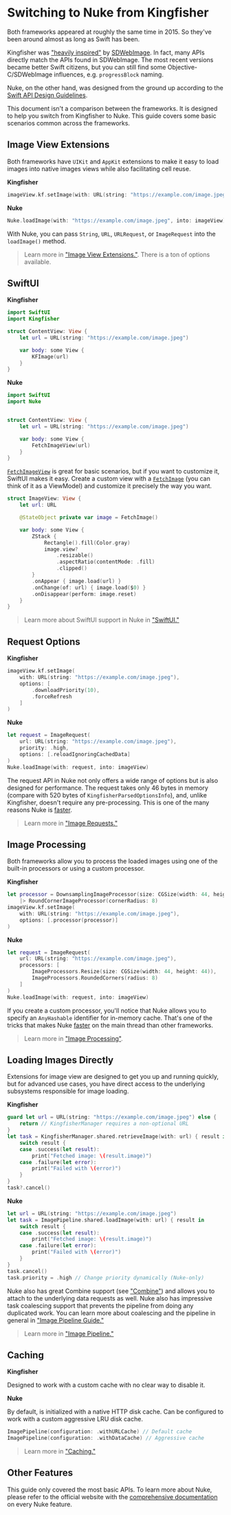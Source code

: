 # Switching to Nuke from Kingfisher

Both frameworks appeared at roughly the same time in 2015. So they've been around almost as long as Swift has been.

Kingfisher was ["heavily inspired"](https://github.com/onevcat/Kingfisher/tree/1.0.0) by [SDWebImage](https://github.com/SDWebImage/SDWebImage). In fact, many APIs directly match the APIs found in SDWebImage. The most recent versions became better Swift citizens, but you can still find some Objective-C/SDWebImage influences, e.g. `progressBlock` naming.

Nuke, on the other hand, was designed from the ground up according to the [Swift API Design Guidelines](https://swift.org/documentation/api-design-guidelines/).

This document isn't a comparison between the frameworks. It is designed to help you switch from Kingfisher to Nuke. This guide covers some basic scenarios common across the frameworks.

## Image View Extensions

Both frameworks have `UIKit` and `AppKit` extensions to make it easy to load images into native images views while also facilitating cell reuse.

**Kingfisher**

```swift
imageView.kf.setImage(with: URL(string: "https://example.com/image.jpeg"))
```     

**Nuke**   

```swift
Nuke.loadImage(with: "https://example.com/image.jpeg", into: imageView)
```

With Nuke, you can pass `String`, `URL`, `URLRequest`, or `ImageRequest` into the `loadImage()` method.

> Learn more in ["Image View Extensions."](https://kean.blog/nuke/guides/image-view-extensions). There is a ton of options available.

## SwiftUI

**Kingfisher**

```swift
import SwiftUI
import Kingfisher

struct ContentView: View {
    let url = URL(string: "https://example.com/image.jpeg")

    var body: some View {
        KFImage(url)
    }
}
```

**Nuke**

```swift
import SwiftUI
import Nuke


struct ContentView: View {
    let url = URL(string: "https://example.com/image.jpeg")

    var body: some View {
        FetchImageView(url)
    }
}

```

[`FetchImageView`](https://kean-org.github.io/docs/nuke/reference/10.0.0/FetchImageView/) is great for basic scenarios, but if you want to customize it, SwiftUI makes it easy. Create a custom view with a [`FetchImage`](https://kean-org.github.io/docs/nuke/reference/10.0.0/FetchImage/) (you can think of it as a ViewModel) and customize it precisely the way you want.

```swift
struct ImageView: View {
    let url: URL

    @StateObject private var image = FetchImage()

    var body: some View {
        ZStack {
            Rectangle().fill(Color.gray)
            image.view?
                .resizable()
                .aspectRatio(contentMode: .fill)
                .clipped()
        }
        .onAppear { image.load(url) }
        .onChange(of: url) { image.load($0) }
        .onDisappear(perform: image.reset)
    }
}
```

> Learn more about SwiftUI support in Nuke in ["SwiftUI."](https://kean.blog/nuke/guides/swiftui)

## Request Options

**Kingfisher**

```swift
imageView.kf.setImage(
    with: URL(string: "https://example.com/image.jpeg"),
    options: [
        .downloadPriority(10),
        .forceRefresh
    ]
)
```

**Nuke**

```swift
let request = ImageRequest(
    url: URL(string: "https://example.com/image.jpeg"),
    priority: .high,
    options: [.reloadIgnoringCachedData]
)
Nuke.loadImage(with: request, into: imageView)
```

The request API in Nuke not only offers a wide range of options but is also designed for performance. The request takes only 46 bytes in memory (compare with 520 bytes of `KingfisherParsedOptionsInfo`), and, unlike Kingfisher, doesn't require any pre-processing. This is one of the many reasons Nuke is [faster](https://github.com/kean/ImageFrameworksBenchmark).

> Learn more in ["Image Requests."](https://kean.blog/nuke/guides/customizing-requests)

## Image Processing

Both frameworks allow you to process the loaded images using one of the built-in processors or using a custom processor.

**Kingfisher**

```swift
let processor = DownsamplingImageProcessor(size: CGSize(width: 44, height: 44))
    |> RoundCornerImageProcessor(cornerRadius: 8)
imageView.kf.setImage(
    with: URL(string: "https://example.com/image.jpeg"),
    options: [.processor(processor)]
)
```

**Nuke**

```swift
let request = ImageRequest(
    url: URL(string: "https://example.com/image.jpeg"),
    processors: [
        ImageProcessors.Resize(size: CGSize(width: 44, height: 44)),
        ImageProcessors.RoundedCorners(radius: 8)
    ]
)
Nuke.loadImage(with: request, into: imageView)
```

If you create a custom processor, you'll notice that Nuke allows you to specify an `AnyHashable` identifier for in-memory cache. That's one of the tricks that makes Nuke [faster](https://github.com/kean/ImageFrameworksBenchmark) on the main thread than other frameworks.

> Learn more in ["Image Processing"](https://kean.blog/nuke/guides/image-processing).

## Loading Images Directly

Extensions for image view are designed to get you up and running quickly, but for advanced use cases, you have direct access to the underlying subsystems responsible for image loading.

**Kingfisher**

```swift
guard let url = URL(string: "https://example.com/image.jpeg") else {
    return // KingfisherManager requires a non-optional URL
}
let task = KingfisherManager.shared.retrieveImage(with: url) { result in
    switch result {
    case .success(let result):
        print("Fetched image: \(result.image)")
    case .failure(let error):
        print("Failed with \(error)")
    }
}
task?.cancel()
```

**Nuke**

```swift
let url = URL(string: "https://example.com/image.jpeg")
let task = ImagePipeline.shared.loadImage(with: url) { result in
    switch result {
    case .success(let result):
        print("Fetched image: \(result.image)")
    case .failure(let error):
        print("Failed with \(error)")
    }
}
task.cancel()
task.priority = .high // Change priority dynamically (Nuke-only)
```

Nuke also has great Combine support (see ["Combine"](https://kean.blog/nuke/guides/combine)) and allows you to attach to the underlying data requests as well. Nuke also has impressive task coalescing support that prevents the pipeline from doing any duplicated work. You can learn more about coalescing and the pipeline in general in ["Image Pipeline Guide."](https://kean.blog/nuke/guides/image-pipeline-guide)

> Learn more in ["Image Pipeline."](https://kean.blog/nuke/guides/image-pipeline)

## Caching

**Kingfisher**

Designed to work with a custom cache with no clear way to disable it.

**Nuke**

By default, is initialized with a native HTTP disk cache. Can be configured to work with a custom aggressive LRU disk cache.
    

```swift
ImagePipeline(configuration: .withURLCache) // Default cache
ImagePipeline(configuration: .withDataCache) // Aggressive cache
```

> Learn more in ["Caching."](https://kean.blog/nuke/guides/caching)

## Other Features

This guide only covered the most basic APIs. To learn more about Nuke, please refer to the official website with the [comprehensive documentation](https://kean.blog/nuke/guides/welcome) on every Nuke feature.
